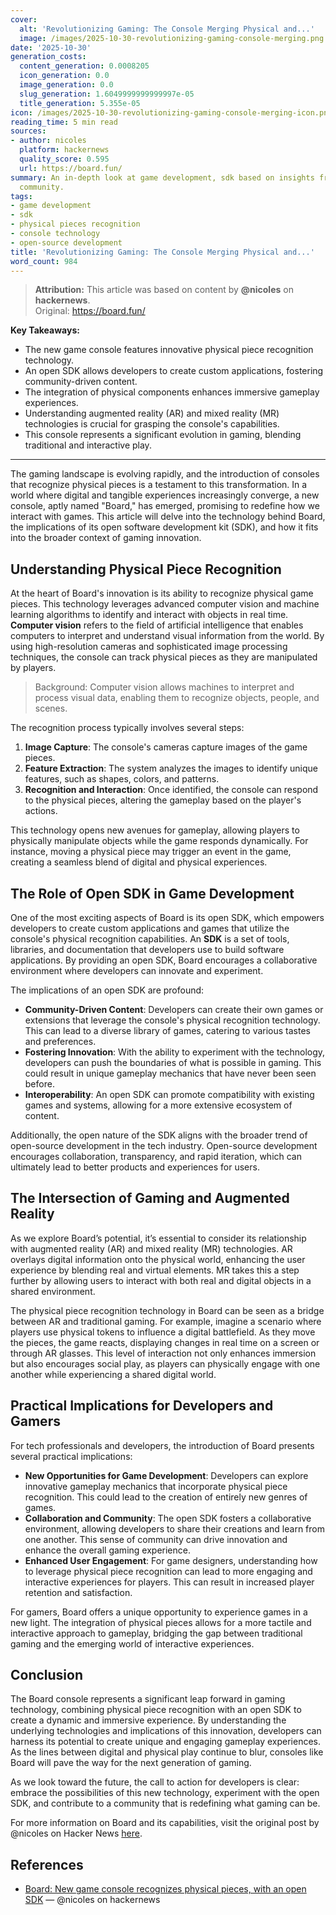 ```yaml
---
cover:
  alt: 'Revolutionizing Gaming: The Console Merging Physical and...'
  image: /images/2025-10-30-revolutionizing-gaming-console-merging.png
date: '2025-10-30'
generation_costs:
  content_generation: 0.0008205
  icon_generation: 0.0
  image_generation: 0.0
  slug_generation: 1.6049999999999997e-05
  title_generation: 5.355e-05
icon: /images/2025-10-30-revolutionizing-gaming-console-merging-icon.png
reading_time: 5 min read
sources:
- author: nicoles
  platform: hackernews
  quality_score: 0.595
  url: https://board.fun/
summary: An in-depth look at game development, sdk based on insights from the tech
  community.
tags:
- game development
- sdk
- physical pieces recognition
- console technology
- open-source development
title: 'Revolutionizing Gaming: The Console Merging Physical and...'
word_count: 984
---
```


> **Attribution:** This article was based on content by **@nicoles** on **hackernews**.  
> Original: https://board.fun/

**Key Takeaways:**
- The new game console features innovative physical piece recognition technology.
- An open SDK allows developers to create custom applications, fostering community-driven content.
- The integration of physical components enhances immersive gameplay experiences.
- Understanding augmented reality (AR) and mixed reality (MR) technologies is crucial for grasping the console's capabilities.
- This console represents a significant evolution in gaming, blending traditional and interactive play.

---

The gaming landscape is evolving rapidly, and the introduction of consoles that recognize physical pieces is a testament to this transformation. In a world where digital and tangible experiences increasingly converge, a new console, aptly named "Board," has emerged, promising to redefine how we interact with games. This article will delve into the technology behind Board, the implications of its open software development kit (SDK), and how it fits into the broader context of gaming innovation. 

## Understanding Physical Piece Recognition

At the heart of Board's innovation is its ability to recognize physical game pieces. This technology leverages advanced computer vision and machine learning algorithms to identify and interact with objects in real time. **Computer vision** refers to the field of artificial intelligence that enables computers to interpret and understand visual information from the world. By using high-resolution cameras and sophisticated image processing techniques, the console can track physical pieces as they are manipulated by players.

> Background: Computer vision allows machines to interpret and process visual data, enabling them to recognize objects, people, and scenes.

The recognition process typically involves several steps: 
1. **Image Capture**: The console's cameras capture images of the game pieces.
2. **Feature Extraction**: The system analyzes the images to identify unique features, such as shapes, colors, and patterns.
3. **Recognition and Interaction**: Once identified, the console can respond to the physical pieces, altering the gameplay based on the player's actions.

This technology opens new avenues for gameplay, allowing players to physically manipulate objects while the game responds dynamically. For instance, moving a physical piece may trigger an event in the game, creating a seamless blend of digital and physical experiences.

## The Role of Open SDK in Game Development

One of the most exciting aspects of Board is its open SDK, which empowers developers to create custom applications and games that utilize the console's physical recognition capabilities. An **SDK** is a set of tools, libraries, and documentation that developers use to build software applications. By providing an open SDK, Board encourages a collaborative environment where developers can innovate and experiment.

The implications of an open SDK are profound:
- **Community-Driven Content**: Developers can create their own games or extensions that leverage the console's physical recognition technology. This can lead to a diverse library of games, catering to various tastes and preferences.
- **Fostering Innovation**: With the ability to experiment with the technology, developers can push the boundaries of what is possible in gaming. This could result in unique gameplay mechanics that have never been seen before.
- **Interoperability**: An open SDK can promote compatibility with existing games and systems, allowing for a more extensive ecosystem of content.

Additionally, the open nature of the SDK aligns with the broader trend of open-source development in the tech industry. Open-source development encourages collaboration, transparency, and rapid iteration, which can ultimately lead to better products and experiences for users.

## The Intersection of Gaming and Augmented Reality

As we explore Board’s potential, it’s essential to consider its relationship with augmented reality (AR) and mixed reality (MR) technologies. AR overlays digital information onto the physical world, enhancing the user experience by blending real and virtual elements. MR takes this a step further by allowing users to interact with both real and digital objects in a shared environment.

The physical piece recognition technology in Board can be seen as a bridge between AR and traditional gaming. For example, imagine a scenario where players use physical tokens to influence a digital battlefield. As they move the pieces, the game reacts, displaying changes in real time on a screen or through AR glasses. This level of interaction not only enhances immersion but also encourages social play, as players can physically engage with one another while experiencing a shared digital world.

## Practical Implications for Developers and Gamers

For tech professionals and developers, the introduction of Board presents several practical implications:
- **New Opportunities for Game Development**: Developers can explore innovative gameplay mechanics that incorporate physical piece recognition. This could lead to the creation of entirely new genres of games.
- **Collaboration and Community**: The open SDK fosters a collaborative environment, allowing developers to share their creations and learn from one another. This sense of community can drive innovation and enhance the overall gaming experience.
- **Enhanced User Engagement**: For game designers, understanding how to leverage physical piece recognition can lead to more engaging and interactive experiences for players. This can result in increased player retention and satisfaction.

For gamers, Board offers a unique opportunity to experience games in a new light. The integration of physical pieces allows for a more tactile and interactive approach to gameplay, bridging the gap between traditional gaming and the emerging world of interactive experiences.

## Conclusion

The Board console represents a significant leap forward in gaming technology, combining physical piece recognition with an open SDK to create a dynamic and immersive experience. By understanding the underlying technologies and implications of this innovation, developers can harness its potential to create unique and engaging gameplay experiences. As the lines between digital and physical play continue to blur, consoles like Board will pave the way for the next generation of gaming.

As we look toward the future, the call to action for developers is clear: embrace the possibilities of this new technology, experiment with the open SDK, and contribute to a community that is redefining what gaming can be.

For more information on Board and its capabilities, visit the original post by @nicoles on Hacker News [here](https://board.fun/).

## References

- [Board: New game console recognizes physical pieces, with an open SDK](https://board.fun/) — @nicoles on hackernews